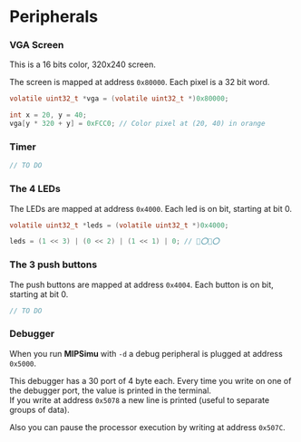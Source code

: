 # Peripherals


### VGA Screen

This is a 16 bits color, 320x240 screen.

The screen is mapped at address `0x80000`. Each pixel is a 32 bit word.

```c
volatile uint32_t *vga = (volatile uint32_t *)0x80000;

int x = 20, y = 40;
vga[y * 320 + y] = 0xFCC0; // Color pixel at (20, 40) in orange
```



### Timer

```c
// TO DO
```



### The 4 LEDs

The LEDs are mapped at address `0x4000`. Each led is on bit, starting at bit 0.

```c
volatile uint32_t *leds = (volatile uint32_t *)0x4000;

leds = (1 << 3) | (0 << 2) | (1 << 1) | 0; // 🔴⭕🔴⭕
```



### The 3 push buttons

The push buttons are mapped at address `0x4004`. Each button is on bit, starting at bit 0.

```c
// TO DO
```



### Debugger

When you run **MIPSimu** with `-d` a debug peripheral is plugged at
address `0x5000`.

This debugger has a 30 port of 4 byte each. Every time you write on
one of the debugger port, the value is printed in the terminal.  
If you write at address `0x5078` a new line is printed (useful to
separate groups of data).

Also you can pause the processor execution by writing at address `0x507C`.
